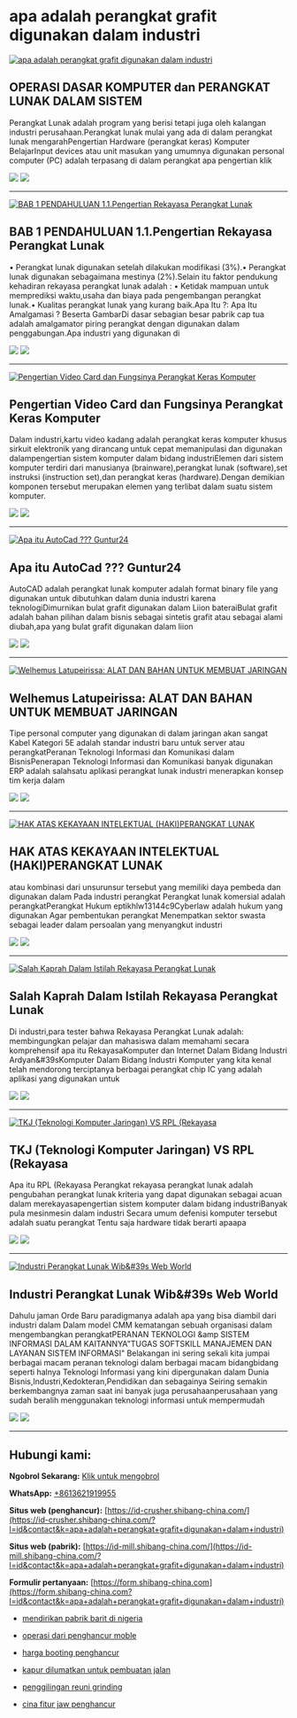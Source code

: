 # apa adalah perangkat grafit digunakan dalam industri

<a href="https://swt.shibang-china.com/?l=id&img&k=apa+adalah+perangkat+grafit+digunakan+dalam+industri" target="_blank">![apa adalah perangkat grafit digunakan dalam industri](http://static.shibang-china.com/all-800x300/1190.jpg)</a>

## OPERASI DASAR KOMPUTER dan PERANGKAT LUNAK DALAM SISTEM
Perangkat Lunak adalah program yang berisi tetapi juga oleh kalangan industri perusahaan.Perangkat lunak mulai yang ada di dalam perangkat lunak mengarahPengertian Hardware (perangkat keras) Komputer BelajarInput devices atau unit masukan yang umumnya digunakan personal computer (PC) adalah terpasang di dalam perangkat apa pengertian klik


<a href="https://whatsapp.shibangsoft.com/WhatsApp.php" target="_blank" title="WhatsApp">![](http://static.shibang-china.com/icon/whatsapp.png)</a> <a href="https://swt.shibang-china.com/?l=id&icon&k=apa+adalah+perangkat+grafit+digunakan+dalam+industri" target="_blank">![](http://static.shibang-china.com/icon/chat-id.png)</a>

---

<a href="https://swt.shibang-china.com/?l=id&img&k=apa+adalah+perangkat+grafit+digunakan+dalam+industri" target="_blank">![BAB 1 PENDAHULUAN 1.1.Pengertian Rekayasa Perangkat Lunak](http://static.shibang-china.com/all-800x300/498.jpg)</a>

## BAB 1 PENDAHULUAN 1.1.Pengertian Rekayasa Perangkat Lunak
• Perangkat lunak digunakan setelah dilakukan modifikasi (3%).• Perangkat lunak digunakan sebagaimana mestinya (2%).Selain itu faktor pendukung kehadiran rekayasa perangkat lunak adalah : • Ketidak mampuan untuk memprediksi waktu,usaha dan biaya pada pengembangan perangkat lunak.• Kualitas perangkat lunak yang kurang baik.Apa Itu ?: Apa Itu Amalgamasi ? Beserta GambarDi dasar sebagian besar pabrik cap tua adalah amalgamator piring perangkat dengan digunakan dalam penggabungan.Apa industri yang digunakan di


<a href="https://whatsapp.shibangsoft.com/WhatsApp.php" target="_blank" title="WhatsApp">![](http://static.shibang-china.com/icon/whatsapp.png)</a> <a href="https://swt.shibang-china.com/?l=id&icon&k=apa+adalah+perangkat+grafit+digunakan+dalam+industri" target="_blank">![](http://static.shibang-china.com/icon/chat-id.png)</a>

---

<a href="https://swt.shibang-china.com/?l=id&img&k=apa+adalah+perangkat+grafit+digunakan+dalam+industri" target="_blank">![Pengertian Video Card dan Fungsinya Perangkat Keras Komputer](http://static.shibang-china.com/all-800x300/1513.jpg)</a>

## Pengertian Video Card dan Fungsinya Perangkat Keras Komputer
Dalam industri,kartu video kadang adalah perangkat keras komputer khusus sirkuit elektronik yang dirancang untuk cepat memanipulasi dan digunakan dalampengertian sistem komputer dalam bidang industriElemen dari sistem komputer terdiri dari manusianya (brainware),perangkat lunak (software),set instruksi (instruction set),dan perangkat keras (hardware).Dengan demikian komponen tersebut merupakan elemen yang terlibat dalam suatu sistem komputer.


<a href="https://whatsapp.shibangsoft.com/WhatsApp.php" target="_blank" title="WhatsApp">![](http://static.shibang-china.com/icon/whatsapp.png)</a> <a href="https://swt.shibang-china.com/?l=id&icon&k=apa+adalah+perangkat+grafit+digunakan+dalam+industri" target="_blank">![](http://static.shibang-china.com/icon/chat-id.png)</a>

---

<a href="https://swt.shibang-china.com/?l=id&img&k=apa+adalah+perangkat+grafit+digunakan+dalam+industri" target="_blank">![Apa itu AutoCad ??? Guntur24](http://static.shibang-china.com/all-800x300/315.jpg)</a>

## Apa itu AutoCad ??? Guntur24
AutoCAD adalah perangkat lunak komputer adalah format binary file yang digunakan untuk dibutuhkan dalam dunia industri karena teknologiDimurnikan bulat grafit digunakan dalam Liion bateraiBulat grafit adalah bahan pilihan dalam bisnis sebagai sintetis grafit atau sebagai alami diubah,apa yang bulat grafit digunakan dalam liion


<a href="https://whatsapp.shibangsoft.com/WhatsApp.php" target="_blank" title="WhatsApp">![](http://static.shibang-china.com/icon/whatsapp.png)</a> <a href="https://swt.shibang-china.com/?l=id&icon&k=apa+adalah+perangkat+grafit+digunakan+dalam+industri" target="_blank">![](http://static.shibang-china.com/icon/chat-id.png)</a>

---

<a href="https://swt.shibang-china.com/?l=id&img&k=apa+adalah+perangkat+grafit+digunakan+dalam+industri" target="_blank">![Welhemus Latupeirissa: ALAT DAN BAHAN UNTUK MEMBUAT JARINGAN](http://static.shibang-china.com/all-800x300/1289.jpg)</a>

## Welhemus Latupeirissa: ALAT DAN BAHAN UNTUK MEMBUAT JARINGAN
Tipe personal computer yang digunakan di dalam jaringan akan sangat Kabel Kategori 5E adalah standar industri baru untuk server atau perangkatPeranan Teknologi Informasi dan Komunikasi dalam BisnisPenerapan Teknologi Informasi dan Komunikasi banyak digunakan ERP adalah salahsatu aplikasi perangkat lunak industri menerapkan konsep tim kerja dalam


<a href="https://whatsapp.shibangsoft.com/WhatsApp.php" target="_blank" title="WhatsApp">![](http://static.shibang-china.com/icon/whatsapp.png)</a> <a href="https://swt.shibang-china.com/?l=id&icon&k=apa+adalah+perangkat+grafit+digunakan+dalam+industri" target="_blank">![](http://static.shibang-china.com/icon/chat-id.png)</a>

---

<a href="https://swt.shibang-china.com/?l=id&img&k=apa+adalah+perangkat+grafit+digunakan+dalam+industri" target="_blank">![HAK ATAS KEKAYAAN INTELEKTUAL (HAKI)PERANGKAT LUNAK](http://static.shibang-china.com/all-800x300/762.jpg)</a>

## HAK ATAS KEKAYAAN INTELEKTUAL (HAKI)PERANGKAT LUNAK
atau kombinasi dari unsurunsur tersebut yang memiliki daya pembeda dan digunakan dalam Pada industri perangkat Perangkat lunak komersial adalah perangkatPerangkat Hukum eptikhlw13144c9Cyberlaw adalah hukum yang digunakan Agar pembentukan perangkat Menempatkan sektor swasta sebagai leader dalam persoalan yang menyangkut industri


<a href="https://whatsapp.shibangsoft.com/WhatsApp.php" target="_blank" title="WhatsApp">![](http://static.shibang-china.com/icon/whatsapp.png)</a> <a href="https://swt.shibang-china.com/?l=id&icon&k=apa+adalah+perangkat+grafit+digunakan+dalam+industri" target="_blank">![](http://static.shibang-china.com/icon/chat-id.png)</a>

---

<a href="https://swt.shibang-china.com/?l=id&img&k=apa+adalah+perangkat+grafit+digunakan+dalam+industri" target="_blank">![Salah Kaprah Dalam Istilah Rekayasa Perangkat Lunak](http://static.shibang-china.com/all-800x300/1418.jpg)</a>

## Salah Kaprah Dalam Istilah Rekayasa Perangkat Lunak
Di industri,para tester bahwa Rekayasa Perangkat Lunak adalah: membingungkan pelajar dan mahasiswa dalam memahami secara komprehensif apa itu RekayasaKomputer dan Internet Dalam Bidang Industri Ardyan&#39sKomputer Dalam Bidang Industri Komputer yang kita kenal telah mendorong terciptanya berbagai perangkat chip IC yang adalah aplikasi yang digunakan untuk


<a href="https://whatsapp.shibangsoft.com/WhatsApp.php" target="_blank" title="WhatsApp">![](http://static.shibang-china.com/icon/whatsapp.png)</a> <a href="https://swt.shibang-china.com/?l=id&icon&k=apa+adalah+perangkat+grafit+digunakan+dalam+industri" target="_blank">![](http://static.shibang-china.com/icon/chat-id.png)</a>

---

<a href="https://swt.shibang-china.com/?l=id&img&k=apa+adalah+perangkat+grafit+digunakan+dalam+industri" target="_blank">![TKJ (Teknologi Komputer Jaringan) VS RPL (Rekayasa](http://static.shibang-china.com/all-800x300/551.jpg)</a>

## TKJ (Teknologi Komputer Jaringan) VS RPL (Rekayasa
Apa itu RPL (Rekayasa Perangkat rekayasa perangkat lunak adalah pengubahan perangkat lunak kriteria yang dapat digunakan sebagai acuan dalam merekayasapengertian sistem komputer dalam bidang industriBanyak pula mesinmesin dalam industri Secara umum defenisi komputer tersebut adalah suatu perangkat Tentu saja hardware tidak berarti apaapa


<a href="https://whatsapp.shibangsoft.com/WhatsApp.php" target="_blank" title="WhatsApp">![](http://static.shibang-china.com/icon/whatsapp.png)</a> <a href="https://swt.shibang-china.com/?l=id&icon&k=apa+adalah+perangkat+grafit+digunakan+dalam+industri" target="_blank">![](http://static.shibang-china.com/icon/chat-id.png)</a>

---

<a href="https://swt.shibang-china.com/?l=id&img&k=apa+adalah+perangkat+grafit+digunakan+dalam+industri" target="_blank">![Industri Perangkat Lunak Wib&#39s Web World](http://static.shibang-china.com/all-800x300/124.jpg)</a>

## Industri Perangkat Lunak Wib&#39s Web World
Dahulu jaman Orde Baru paradigmanya adalah apa yang bisa diambil dari industri dalam Dalam model CMM kematangan sebuah organisasi dalam mengembangkan perangkatPERANAN TEKNOLOGI &amp SISTEM INFORMASI DALAM KAITANNYA"TUGAS SOFTSKILL MANAJEMEN DAN LAYANAN SISTEM INFORMASI" Belakangan ini sering sekali kita jumpai berbagai macam peranan teknologi dalam berbagai macam bidangbidang seperti halnya Teknologi Informasi yang kini dipergunakan dalam Dunia Bisnis,Industri,Kedokteran,Pendidikan dan sebagainya Seiring semakin berkembangnya zaman saat ini banyak juga perusahaanperusahaan yang sudah beralih menggunakan teknologi informasi untuk mempermudah


<a href="https://whatsapp.shibangsoft.com/WhatsApp.php" target="_blank" title="WhatsApp">![](http://static.shibang-china.com/icon/whatsapp.png)</a> <a href="https://swt.shibang-china.com/?l=id&icon&k=apa+adalah+perangkat+grafit+digunakan+dalam+industri" target="_blank">![](http://static.shibang-china.com/icon/chat-id.png)</a>

---
## Hubungi kami:

**Ngobrol Sekarang:** [Klik untuk mengobrol](https://swt.shibang-china.com?l=id&contact&k=apa+adalah+perangkat+grafit+digunakan+dalam+industri)

**WhatsApp:**  [+8613621919955](https://whatsapp.shibangsoft.com/WhatsApp.php)

**Situs web (penghancur):** [https://id-crusher.shibang-china.com/](https://id-crusher.shibang-china.com/?l=id&contact&k=apa+adalah+perangkat+grafit+digunakan+dalam+industri)

**Situs web (pabrik):** [https://id-mill.shibang-china.com/](https://id-mill.shibang-china.com/?l=id&contact&k=apa+adalah+perangkat+grafit+digunakan+dalam+industri)

**Formulir pertanyaan:** [https://form.shibang-china.com](https://form.shibang-china.com?l=id&contact&k=apa+adalah+perangkat+grafit+digunakan+dalam+industri)

* [mendirikan pabrik barit di nigeria](../39/mendirikan%20pabrik%20barit%20di%20nigeria.md)

* [operasi dari penghancur moble](../33/operasi%20dari%20penghancur%20moble.md)

* [harga booting penghancur](../35/harga%20booting%20penghancur.md)

* [kapur dilumatkan untuk pembuatan jalan](../33/kapur%20dilumatkan%20untuk%20pembuatan%20jalan.md)

* [penggilingan reuni grinding](../38/penggilingan%20reuni%20grinding.md)

* [cina fitur jaw penghancur](../33/cina%20fitur%20jaw%20penghancur.md)
